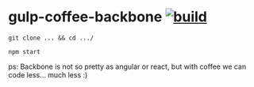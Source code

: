 gulp-coffee-backbone [![build](https://travis-ci.org/daggerok/gulp-coffee-backbone.svg?branch=master)](https://travis-ci.org/daggerok/gulp-coffee-backbone)
====================

`git clone ... && cd .../`

`npm start`

ps: Backbone is not so pretty as angular or react, but with coffee we can code less... much less :)
